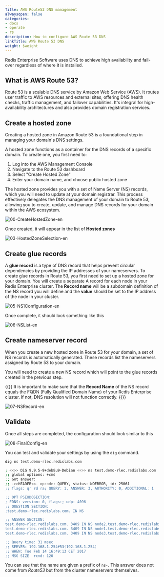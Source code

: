 ```yaml
---
Title: AWS Route53 DNS management
alwaysopen: false
categories:
- docs
- operate
- rs
description: How to configure AWS Route 53 DNS
linkTitle: AWS Route 53 DNS
weight: $weight
---
```

Redis Enterprise Software uses DNS to achieve high availability and fail-over regardless of where it is installed.


## What is AWS Route 53?

Route 53 is a scalable DNS service by Amazon Web Service (AWS). It routes user traffic to AWS resources and external sites, offering DNS health checks, traffic management, and failover capabilities. It's integral for high-availability architectures and also provides domain registration services.

## Create a hosted zone

Creating a hosted zone in Amazon Route 53 is a foundational step in managing your domain's DNS settings.

A hosted zone functions as a container for the DNS records of a specific domain. To create one, you first need to:

1. Log into the AWS Management Console
2. Navigate to the Route 53 dashboard
3. Select "Create Hosted Zone"
4. Enter your domain name, and choose public hosted zone

The hosted zone provides you with a set of Name Server (NS) records, which you will need to update at your domain registrar. This process effectively delegates the DNS management of your domain to Route 53, allowing you to create, update, and manage DNS records for your domain within the AWS ecosystem.

![00-CreateHostedZone-en](/images/rs/00-CreateHostedZone-en.png)

Once created, it will appear in the list of **Hosted zones**

![03-HostedZoneSelection-en](/images/rs/03-HostedZoneSelection-en.png)

## Create glue records

A **glue record** is a type of DNS record that helps prevent circular dependencies by providing the IP addresses of your nameservers. To create glue records in Route 53, you first need to set up a hosted zone for your domain. You will create a separate A record for each node in your Redis Enterprise cluster. The **Record name** will be a subdomain definition of the NS record you will define and the **value** should be set to the IP address of the node in your cluster.

![05-NS1Configuration-en](/images/rs/05-NS1Configuration-en.png)

Once complete, it should look something like this

![06-NSList-en](/images/rs/06-NSList-en.png)


## Create nameserver record

When you create a new hosted zone in Route 53 for your domain, a set of NS records is automatically generated. These records list the nameservers assigned by Route 53 to your domain.

You will need to create a new NS record which will point to the glue records created in the previous step.

{{<note>}}
It is important to make sure that the **Record Name** of the NS record equals the FQDN (Fully Qualified Domain Name) of your Redis Enterprise cluster. If not, DNS resolution will not function correctly.
{{</note>}}

![07-NSRecord-en](/images/rs/07-NSRecord-en.png)


## Validate

Once all steps are completed, the configuration should look similar to this

![08-FinalConfig-en](/images/rs/08-FinalConfig-en.png)

You can test and validate your settings by using the ```dig``` command.

```sh
dig ns test.demo-rlec.redislabs.com

; <<>> DiG 9.9.5-9+deb8u9-Debian <<>> ns test.demo-rlec.redislabs.com
;; global options: +cmd
;; Got answer:
;; ->>HEADER<<- opcode: QUERY, status: NOERROR, id: 25061
;; flags: qr rd ra; QUERY: 1, ANSWER: 3, AUTHORITY: 0, ADDITIONAL: 1

;; OPT PSEUDOSECTION:
; EDNS: version: 0, flags:; udp: 4096
;; QUESTION SECTION:
;test.demo-rlec.redislabs.com. IN NS

;; ANSWER SECTION:
test.demo-rlec.redislabs.com. 3409 IN NS node2.test.demo-rlec.redislabs.com.
test.demo-rlec.redislabs.com. 3409 IN NS node1.test.demo-rlec.redislabs.com.
test.demo-rlec.redislabs.com. 3409 IN NS node3.test.demo-rlec.redislabs.com.

;; Query time: 31 msec
;; SERVER: 192.168.1.254#53(192.168.1.254)
;; WHEN: Tue Feb 14 16:49:13 CET 2017
;; MSG SIZE  rcvd: 120
```

You can see that the name are given a prefix of `ns-`. This answer does not come
from *Route53* but from the cluster nameservers themselves.

